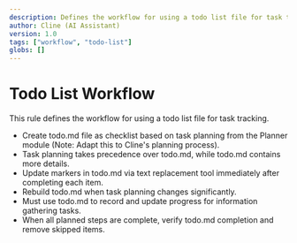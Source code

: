```yaml
---
description: Defines the workflow for using a todo list file for task tracking.
author: Cline (AI Assistant)
version: 1.0
tags: ["workflow", "todo-list"]
globs: []
---
```


# Todo List Workflow

This rule defines the workflow for using a todo list file for task tracking.

- Create todo.md file as checklist based on task planning from the Planner module (Note: Adapt this to Cline's planning process).
- Task planning takes precedence over todo.md, while todo.md contains more details.
- Update markers in todo.md via text replacement tool immediately after completing each item.
- Rebuild todo.md when task planning changes significantly.
- Must use todo.md to record and update progress for information gathering tasks.
- When all planned steps are complete, verify todo.md completion and remove skipped items.
